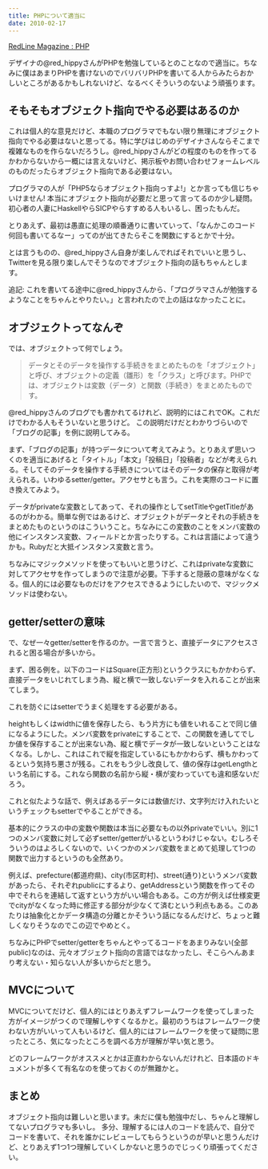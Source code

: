 ```yaml
---
title: PHPについて適当に
date: 2010-02-17
---
```

<a href="http://redline.hippy.jp/lab/php/">RedLine Magazine : PHP</a>

デザイナの@red_hippyさんがPHPを勉強しているとのことなので適当に。ちなみに僕はあまりPHPを書けないのでバリバリPHPを書いてる人からみたらおかしいところがあるかもしれないけど、なるべくそういうのないよう頑張ります。

<h2>そもそもオブジェクト指向でやる必要はあるのか</h2>
これは個人的な意見だけど、本職のプログラマでもない限り無理にオブジェクト指向でやる必要はないと思ってる。特に学びはじめのデザイナさんならそこまで複雑なものを作らないだろうし。@red_hippyさんがどの程度のものを作ってるかわからないから一概には言えないけど、掲示板やお問い合わせフォームレベルのものだったらオブジェクト指向である必要はない。

プログラマの人が「PHP5ならオブジェクト指向っすよ!」とか言っても信じちゃいけません! 本当にオブジェクト指向が必要だと思って言ってるのか少し疑問。初心者の人妻にHaskellやらSICPやらすすめる人もいるし、困ったもんだ。

とりあえず、最初は愚直に処理の順番通りに書いていって、「なんかこのコード何回も書いてるなー」ってのが出てきたらそこを関数にするとかで十分。

とは言うものの、@red_hippyさん自身が楽しんでればそれでいいと思うし、Twitterを見る限り楽しんでそうなのでオブジェクト指向の話もちゃんとします。

追記:
これを書いてる途中に@red_hippyさんから、「プログラマさんが勉強するようなことをちゃんとやりたい。」と言われたので上の話はなかったことに。

<h2>オブジェクトってなんぞ</h2>
では、オブジェクトって何でしょう。

<blockquote>
データとそのデータを操作する手続きをまとめたものを「オブジェクト」と呼び、オブジェクトの定義（雛形）を「クラス」と呼びます。PHPでは、オブジェクトは変数（データ）と関数（手続き）をまとめたものです。</blockquote>

@red_hippyさんのブログでも書かれてるけれど、説明的にはこれでOK。これだけでわかる人もそういないと思うけど。 この説明だけだとわかりづらいので「ブログの記事」を例に説明してみる。

まず、「ブログの記事」が持つデータについて考えてみよう。とりあえず思いつくのを適当にあげると「タイトル」「本文」「投稿日」「投稿者」などが考えられる。そしてそのデータを操作する手続きについてはそのデータの保存と取得が考えられる。いわゆるsetter/getter。アクセサとも言う。これを実際のコードに置き換えてみよう。

<script src="http://gist.github.com/306190.js?file=entry.php"></script>

データがprivateな変数としてあって、それの操作としてsetTitleやgetTitleがあるのがわかる。簡単な例ではあるけど、オブジェクトがデータとそれの手続きをまとめたものというのはこういうこと。ちなみにこの変数のことをメンバ変数の他にインスタンス変数、フィールドとか言ったりする。これは言語によって違うかも。Rubyだと大抵インスタンス変数と言う。

ちなみにマジックメソッドを使ってもいいと思うけど、これはprivateな変数に対してアクセサを作ってしまうので注意が必要。下手すると隠蔽の意味がなくなる。個人的には必要なものだけをアクセスできるようにしたいので、マジックメソッドは使わない。

<script src="http://gist.github.com/306206.js?file=entry.php"></script>

<h2>getter/setterの意味</h2>
で、なぜ一々getter/setterを作るのか。一言で言うと、直接データにアクセスされると困る場合が多いから。

まず、困る例を。以下のコードはSquare(正方形)というクラスにもかかわらず、直接データをいじれてしまう為、縦と横で一致しないデータを入れることが出来てしまう。

<script src="http://gist.github.com/306209.js?file=square.php"></script>

これを防ぐにはsetterでうまく処理をする必要がある。

<script src="http://gist.github.com/306215.js?file=square.php"></script>

heightもしくはwidthに値を保存したら、もう片方にも値をいれることで同じ値になるようにした。メンバ変数をprivateにすることで、この関数を通してでしか値を保存することが出来ない為、縦と横でデータが一致しないということはなくなる。しかし、これはこれで縦を指定しているにもかかわらず、横もかわってるという気持ち悪さが残る。これをもう少し改良して、値の保存はgetLengthという名前にする。これなら関数の名前から縦・横が変わっていても違和感ないだろう。

<script src="http://gist.github.com/306224.js?file=square.php"></script>

これと似たような話で、例えばあるデータには数値だけ、文字列だけ入れたいというチェックもsetterでやることができる。

基本的にクラスの中の変数や関数は本当に必要なもの以外privateでいい。別に1つのメンバ変数に対して必ずsetter/getterがいるというわけじゃない。むしろそういうのはよろしくないので、いくつかのメンバ変数をまとめて処理して1つの関数で出力するというのも全然あり。

例えば、prefecture(都道府県)、city(市区町村)、street(通り)というメンバ変数があったら、それぞれpublicにするより、getAddressという関数を作ってその中でそれらを連結して返すという方がいい場合もある。この方が例えば仕様変更でcityがなくなった時に修正する部分が少なくて済むという利点もある。このあたりは抽象化とかデータ構造の分離とかそういう話になるんだけど、ちょっと難しくなりそうなのでこの辺でやめとく。

ちなみにPHPでsetter/getterをちゃんとやってるコードをあまりみない(全部public)なのは、元々オブジェクト指向の言語ではなかったし、そこらへんあまり考えない・知らない人が多いからだと思う。

<h2>MVCについて</h2>
MVCについてだけど、個人的にはとりあえずフレームワークを使ってしまった方がイメージがつくので理解しやすくなるかと。最初のうちはフレームワーク使わない方がいいって人もいるけど、個人的にはフレームワークを使って疑問に思ったところ、気になったところを調べる方が理解が早い気と思う。

どのフレームワークがオススメとかは正直わからないんだけれど、日本語のドキュメントが多くて有名なのを使っておくのが無難かと。

<h2>まとめ</h2>
オブジェクト指向は難しいと思います。未だに僕も勉強中だし、ちゃんと理解してないプログラマも多いし。 多分、理解するには人のコードを読んで、自分でコードを書いて、それを誰かにレビューしてもらうというのが早いと思うんだけど、とりあえず1つ1つ理解していくしかないと思うのでじっくり頑張ってください。